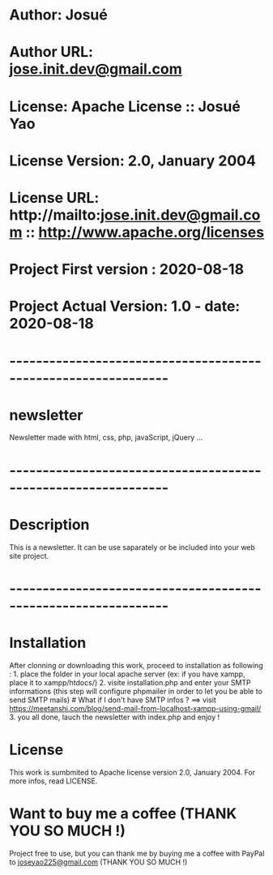 # Author: Josué
# Author URL: jose.init.dev@gmail.com
# License: Apache License :: Josué Yao
# License Version: 2.0, January 2004
# License URL: http://mailto:jose.init.dev@gmail.com :: http://www.apache.org/licenses
# Project First version : 2020-08-18
# Project Actual Version: 1.0  -  date: 2020-08-18

# --------------------------------------------------------------
# newsletter
Newsletter made with html, css, php, javaScript, jQuery ...

# --------------------------------------------------------------
# Description
This is a newsletter. It can be use saparately or be included into your web site project.

# --------------------------------------------------------------
# Installation
After clonning or downloading this work, proceed to installation as following :
	1. place the folder in your local apache server (ex: if you have xampp, place it to xampp/htdocs/)
	2. visite installation.php and enter your SMTP informations (this step will configure phpmailer in order to let you be able to send SMTP mails)
		# What if I don't have SMTP infos ?
		==> visit https://meetanshi.com/blog/send-mail-from-localhost-xampp-using-gmail/
	3. you all done, lauch the newsletter with index.php and enjoy !

# License
This work is sumbmited to Apache license version 2.0, January 2004. For more infos, read LICENSE.

# Want to buy me a coffee (THANK YOU SO MUCH !)
Project free to use, but you can thank me by buying me a coffee with PayPal to joseyao225@gmail.com (THANK YOU SO MUCH !)